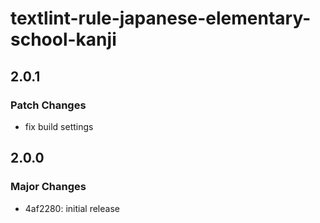 # textlint-rule-japanese-elementary-school-kanji

## 2.0.1

### Patch Changes

- fix build settings

## 2.0.0

### Major Changes

- 4af2280: initial release
